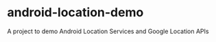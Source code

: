 android-location-demo
=====================

A project to demo Android Location Services and Google Location APIs
